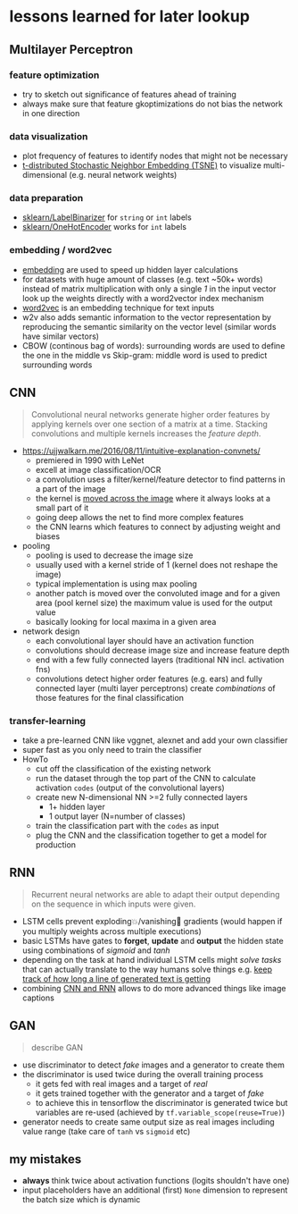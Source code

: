 # lessons learned for later lookup

## Multilayer Perceptron

### feature optimization

* try to sketch out significance of features ahead of training
* always make sure that feature gkoptimizations do not bias the network in one direction

### data visualization

* plot frequency of features to identify nodes that might not be necessary
* [t-distributed Stochastic Neighbor Embedding (TSNE)](http://scikit-learn.org/stable/modules/generated/sklearn.manifold.TSNE.html) to visualize multi-dimensional (e.g. neural network weights)

### data preparation

* [sklearn/LabelBinarizer](http://scikit-learn.org/stable/modules/generated/sklearn.preprocessing.LabelBinarizer.html) for `string` or `int` labels
* [sklearn/OneHotEncoder](http://scikit-learn.org/stable/modules/generated/sklearn.preprocessing.OneHotEncoder.html) works for `int` labels

### embedding / word2vec

* [embedding](https://en.wikipedia.org/wiki/Word_embedding) are used to speed up hidden layer calculations
* for datasets with huge amount of classes (e.g. text ~50k+ words) instead of matrix multiplication with only a single _1_ in the input vector look up the weights directly with a word2vector index mechanism
* [word2vec](http://mccormickml.com/2016/04/19/word2vec-tutorial-the-skip-gram-model/) is an embedding technique for text inputs
* w2v also adds semantic information to the vector representation by reproducing the semantic similarity on the vector level (similar words have similar vectors)
* CBOW (continous bag of words): surrounding words are used to define the one in the middle vs Skip-gram: middle word is used to predict surrounding words

## CNN

> Convolutional neural networks generate higher order features by applying kernels over one section of a matrix at a time. Stacking convolutions and multiple kernels increases the _feature depth_.

* https://ujjwalkarn.me/2016/08/11/intuitive-explanation-convnets/
  * premiered in 1990 with LeNet
  * excell at image classification/OCR
  * a convolution uses a filter/kernel/feature detector to find patterns in a part of the image
  * the kernel is [moved across the image](https://ujwlkarn.files.wordpress.com/2016/08/giphy.gif?w=748) where it always looks at a small part of it
  * going deep allows the net to find more complex features
  * the CNN learns which features to connect by adjusting weight and biases
* pooling
  * pooling is used to decrease the image size
  * usually used with a kernel stride of 1 (kernel does not reshape the image)
  * typical implementation is using max pooling
  * another patch is moved over the convoluted image and for a given area (pool kernel size) the maximum value is used for the output value
  * basically looking for local maxima in a given area
* network design
  * each convolutional layer should have an activation function
  * convolutions should decrease image size and increase feature depth
  * end with a few fully connected layers (traditional NN incl. activation fns)
  * convolutions detect higher order features (e.g. ears) and fully connected layer (multi layer perceptrons) create _combinations_ of those features for the final classification

### transfer-learning

* take a pre-learned CNN like vggnet, alexnet and add your own classifier
* super fast as you only need to train the classifier
* HowTo
  * cut off the classification of the existing network
  * run the dataset through the top part of the CNN to calculate activation `codes` (output of the convolutional layers)
  * create new N-dimensional NN >=2 fully connected layers
    * 1+ hidden layer
    * 1 output layer (N=number of classes)
  * train the classification part with the `codes` as input
  * plug the CNN and the classification together to get a model for production

## RNN

> Recurrent neural networks are able to adapt their output depending on the sequence in which inputs were given.

* LSTM cells prevent exploding💥/vanishing👻 gradients (would happen if you multiply weights across multiple executions)
* basic LSTMs have gates to **forget**, **update** and **output** the hidden state using combinations of _sigmoid_ and _tanh_
* depending on the task at hand individual LSTM cells might _solve tasks_ that can actually translate to the way humans solve things e.g. [keep track of how long a line of generated text is getting](https://youtu.be/iX5V1WpxxkY?t=27m23s)
* combining [CNN and RNN](https://youtu.be/iX5V1WpxxkY?t=31m24s) allows to do more advanced things like image captions

## GAN

> describe GAN

* use discriminator to detect _fake_ images and a generator to create them
* the discriminator is used twice during the overall training process
  * it gets fed with real images and a target of _real_
  * it gets trained together with the generator and a target of _fake_
  * to achieve this in tensorflow the discriminator is generated twice but variables are re-used (achieved by `tf.variable_scope(reuse=True)`)
* generator needs to create same output size as real images including value range (take care of `tanh` vs `sigmoid` etc)

## my mistakes
* **always** think twice about activation functions (logits shouldn't have one)
* input placeholders have an additional (first) `None` dimension to represent the batch size which is dynamic